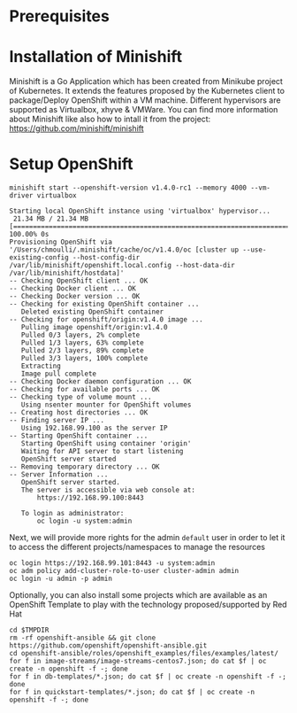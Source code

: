 # Prerequisites




# Installation of Minishift

Minishift is a Go Application which has been created from Minikube project of Kubernetes. It extends the features proposed by the Kubernetes client to package/Deploy
OpenShift within a VM machine. Different hypervisors are supported as Virtualbox, xhyve & VMWare. You can find more information about Minishift like also how to intall it from the project:
https://github.com/minishift/minishift

# Setup OpenShift

```
minishift start --openshift-version v1.4.0-rc1 --memory 4000 --vm-driver virtualbox

Starting local OpenShift instance using 'virtualbox' hypervisor...
 21.34 MB / 21.34 MB [============================================================================================================================================================================================================================] 100.00% 0s
Provisioning OpenShift via '/Users/chmoulli/.minishift/cache/oc/v1.4.0/oc [cluster up --use-existing-config --host-config-dir /var/lib/minishift/openshift.local.config --host-data-dir /var/lib/minishift/hostdata]'
-- Checking OpenShift client ... OK
-- Checking Docker client ... OK
-- Checking Docker version ... OK
-- Checking for existing OpenShift container ... 
   Deleted existing OpenShift container
-- Checking for openshift/origin:v1.4.0 image ... 
   Pulling image openshift/origin:v1.4.0
   Pulled 0/3 layers, 2% complete
   Pulled 1/3 layers, 63% complete
   Pulled 2/3 layers, 89% complete
   Pulled 3/3 layers, 100% complete
   Extracting
   Image pull complete
-- Checking Docker daemon configuration ... OK
-- Checking for available ports ... OK
-- Checking type of volume mount ... 
   Using nsenter mounter for OpenShift volumes
-- Creating host directories ... OK
-- Finding server IP ... 
   Using 192.168.99.100 as the server IP
-- Starting OpenShift container ... 
   Starting OpenShift using container 'origin'
   Waiting for API server to start listening
   OpenShift server started
-- Removing temporary directory ... OK
-- Server Information ... 
   OpenShift server started.
   The server is accessible via web console at:
       https://192.168.99.100:8443

   To login as administrator:
       oc login -u system:admin
```

Next, we will provide more rights for the admin `default` user in order to let it to access the different projects/namespaces to manage the resources

```
oc login https://192.168.99.101:8443 -u system:admin
oc adm policy add-cluster-role-to-user cluster-admin admin
oc login -u admin -p admin   
```

Optionally, you can also install some projects which are available as an OpenShift Template to play with the technology proposed/supported by Red Hat

```
cd $TMPDIR
rm -rf openshift-ansible && git clone https://github.com/openshift/openshift-ansible.git
cd openshift-ansible/roles/openshift_examples/files/examples/latest/
for f in image-streams/image-streams-centos7.json; do cat $f | oc create -n openshift -f -; done
for f in db-templates/*.json; do cat $f | oc create -n openshift -f -; done
for f in quickstart-templates/*.json; do cat $f | oc create -n openshift -f -; done   
```

